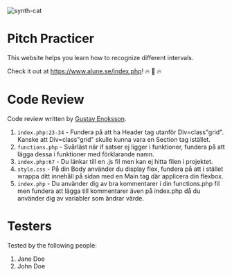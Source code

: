 ![synth-cat](https://i.giphy.com/media/Hcw7rjsIsHcmk/giphy.webp)

# Pitch Practicer

This website helps you learn how to recognize different intervals.

Check it out at https://www.alune.se/index.php! :fire: :musical_keyboard: :fire:

# Code Review

Code review written by [Gustav Enoksson](https://github.com/GustavE).

1. `index.php:23-34` - Fundera på att ha Header tag utanför Div=class"grid". Kanske att Div=class"grid" skulle kunna vara en Section tag istället.
2. `functions.php` - Svårläst när if satser ej ligger i funktioner, fundera på att lägga dessa i funktioner med förklarande namn.
3. `index.php:67` - Du länkar till en .js fil men kan ej hitta filen i projektet.
4. `style.css` - På din Body använder du display flex, fundera på att i stället wrappa ditt innehåll på sidan med en Main tag där applicera din flexbox.
5. `index.php` - Du använder dig av bra kommentarer i din functions.php fil men fundera att lägga till kommentarer även på index.php då du använder dig av variabler som ändrar värde.

# Testers

Tested by the following people:

1. Jane Doe
2. John Doe
